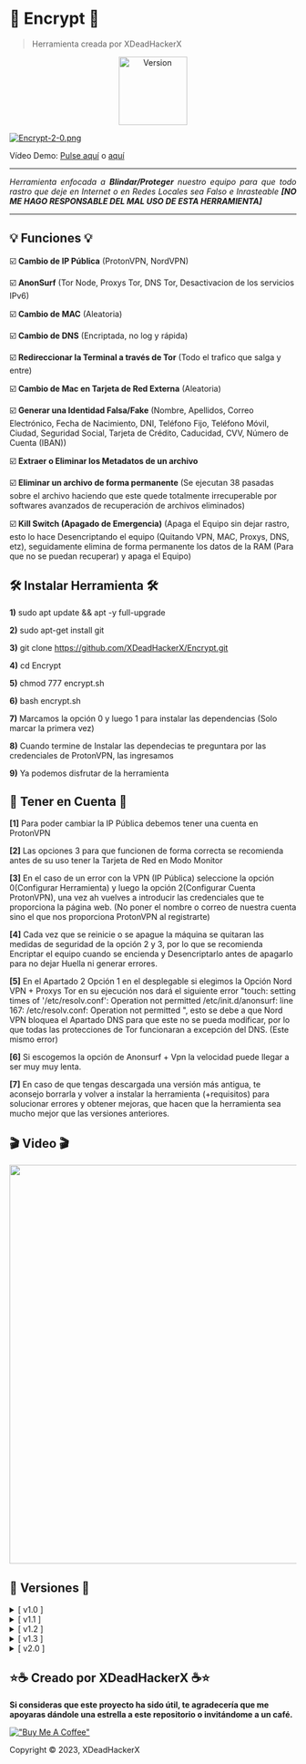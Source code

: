 # 🔐 Encrypt 🔐

> Herramienta creada por XDeadHackerX

<p align="center"><img width="120px" alt="Version" src="https://img.shields.io/badge/version-2.0-yellow.svg?style=for-the-badge"/></p>

[![Encrypt-2-0.png](https://i.postimg.cc/L822TYd3/Encrypt-2-0.png)](https://postimg.cc/567h9t2X)

<p>Vídeo Demo: <a href="#punto1">Pulse aquí</a> o <a href="https://asciinema.org/a/600499">aquí</a></p>

---

<p align="justify"><i>Herramienta enfocada a <strong>Blindar/Proteger</strong> nuestro equipo para que todo rastro que deje en Internet o en Redes Locales sea Falso e Inrasteable <strong>[NO ME HAGO RESPONSABLE DEL MAL USO DE ESTA HERRAMIENTA]</strong></i> </p>

---

## 💡 Funciones 💡

:ballot_box_with_check: **Cambio de IP Pública** (ProtonVPN, NordVPN)

:ballot_box_with_check: **AnonSurf** (Tor Node, Proxys Tor, DNS Tor, Desactivacion de los servicios IPv6)

:ballot_box_with_check: **Cambio de MAC** (Aleatoria)

:ballot_box_with_check: **Cambio de DNS** (Encriptada, no log y rápida)

:ballot_box_with_check: **Redireccionar la Terminal a través de Tor** (Todo el trafico que salga y entre)

:ballot_box_with_check: **Cambio de Mac en Tarjeta de Red Externa** (Aleatoria)

:ballot_box_with_check: **Generar una Identidad Falsa/Fake** (Nombre, Apellidos, Correo Electrónico, Fecha de Nacimiento, DNI, Teléfono Fijo, Teléfono Móvil, Ciudad, Seguridad Social, Tarjeta de Crédito, Caducidad, CVV, Número de Cuenta (IBAN))

:ballot_box_with_check: **Extraer o Eliminar los Metadatos de un archivo**

:ballot_box_with_check: **Eliminar un archivo de forma permanente** (Se ejecutan 38 pasadas sobre el archivo haciendo que este quede totalmente irrecuperable por softwares avanzados de recuperación de archivos eliminados)

:ballot_box_with_check: **Kill Switch (Apagado de Emergencia)** (Apaga el Equipo sin dejar rastro, esto lo hace Desencriptando el equipo (Quitando VPN, MAC, Proxys, DNS, etz), seguidamente elimina de forma permanente los datos de la RAM (Para que no se puedan recuperar) y apaga el Equipo)

## 🛠 Instalar Herramienta 🛠

**1)** sudo apt update && apt -y full-upgrade

**2)** sudo apt-get install git

**3)** git clone https://github.com/XDeadHackerX/Encrypt.git

**4)** cd Encrypt

**5)** chmod 777 encrypt.sh

**6)** bash encrypt.sh

**7)** Marcamos la opción 0 y luego 1 para instalar las dependencias (Solo marcar la primera vez)

**8)** Cuando termine de Instalar las dependecias te preguntara por las credenciales de ProtonVPN, las ingresamos

**9)** Ya podemos disfrutar de la herramienta

## 🎲 Tener en Cuenta 🎲

**[1]** Para poder cambiar la IP Pública debemos tener una cuenta en ProtonVPN

**[2]** Las opciones 3 para que funcionen de forma correcta se recomienda antes de su uso tener la Tarjeta de Red en Modo Monitor

**[3]** En el caso de un error con la VPN (IP Pública) seleccione la opción 0(Configurar Herramienta) y luego la opción 2(Configurar Cuenta ProtonVPN), una vez ah vuelves a introducir las credenciales que te proporciona la página web. (No poner el nombre o correo de nuestra cuenta sino el que nos proporciona ProtonVPN al registrarte)

**[4]** Cada vez que se reinicie o se apague la máquina se quitaran las medidas de seguridad de la opción 2 y 3, por lo que se recomienda Encriptar el equipo cuando se encienda y Desencriptarlo antes de apagarlo para no dejar Huella ni generar errores. 

**[5]** En el Apartado 2 Opción 1 en el desplegable si elegimos la Opción Nord VPN + Proxys Tor en su ejecución nos dará el siguiente error "touch: setting times of '/etc/resolv.conf': Operation not permitted
/etc/init.d/anonsurf: line 167: /etc/resolv.conf: Operation not permitted
", esto se debe a que Nord VPN bloquea el Apartado DNS para que este no se pueda modificar, por lo que todas las protecciones de Tor funcionaran a excepción del DNS. (Este mismo error)

**[6]** Si escogemos la opción de Anonsurf + Vpn la velocidad puede llegar a ser muy muy lenta.

**[7]** En caso de que tengas descargada una versión más antigua, te aconsejo borrarla y volver a instalar la herramienta (+requisitos) para solucionar errores y obtener mejoras, que hacen que la herramienta sea mucho mejor que las versiones anteriores.

## 🎬 Video 🎬 <a name="punto1"></a>

<p align="center"><a href="https://asciinema.org/a/600499" target="_blank"><img src="https://asciinema.org/a/600499.svg" width="700px" /></a><p>

## 🔎 Versiones 🔎

<details>
  <summary>[ v1.0 ]</summary>
  <p align="justify">[#] Versión Original.</p>
</details>
<details>
  <summary>[ v1.1 ]</summary>
  <p align="justify">[#] Nuevo Apartado ([4] Generar una identidad Falsa), Restructuración visual, correcciones visuales, mejoras en la experiencia del usuario.</p>
</details>
<details>
  <summary>[ v1.2 ]</summary>
  <p align="justify">[#] Nuevo Apartado ([5] Extraer/Eliminar Metadatos), esta opción será capaz de extraer todos los metadatos de un archivo con solo dejarlo caer en la terminal y de igual manera podrá eliminarlos.</p>
</details>
<details>
  <summary>[ v1.3 ]</summary>
  <p align="justify">[#] Nuevo Apartado ([6] Eliminar Archivos de Forma permanente), Nueva función dentro del Apartado 2 que muestra la nueva información con la que vas a salir a Internet y Conectarte a una Red Wifi (Nueva IP Publica, nueva MAC, nuevo DNS, lo único que no te muestra es que el tráfico de la terminal está pasando por Tor, pero si está pasando para comprobarlo escribimos "service tor status").</p>
</details>
<details>
  <summary>[ v2.0 ]</summary>
  <p align="justify">[#] Incorporación de Nord VPN, Incorporación de Anonsurf (Tor Node, Proxys Tor, DNS Tor, Desactivación de los servicios IPv6), Tanto la opción de Nord VPN como Anonsurf son opcionales. Nuevo Apartado ([7] Kill Switch (Apagado de Emergencia)) esta nueva opción tiene la función de Apagar el Equipo sin dejar rastro, esto lo hace Desencriptando el equipo (Quitando VPN, MAC, Proxys, DNS, etz), seguidamente elimina de forma permanente los datos de la RAM (Para que no se puedan recuperar) y apaga el Equipo, Correción de Error al instalar las dependencias y Cambio en algunos diseños. Solucionado error en apartados 5 y 6, debido a que si dejabas caer un fichero los comandos no funcionaban con las comillas simples que se le ponían a la ruta. Ahora muestra que "Service tor" está activado (Anteriormente solo mostraba un "Sí" como que estaba activado, el servicio ahora hace y filtra un "service tor status"), optimización del código.</p>
</details>

## ⭐☕ Creado por XDeadHackerX ☕⭐

**Si consideras que este proyecto ha sido útil, te agradecería que me apoyaras dándole una estrella a este repositorio o invitándome a un café.**

[!["Buy Me A Coffee"](https://www.buymeacoffee.com/assets/img/custom_images/orange_img.png)](https://www.buymeacoffee.com/XDeadHackerX)

Copyright © 2023, XDeadHackerX
